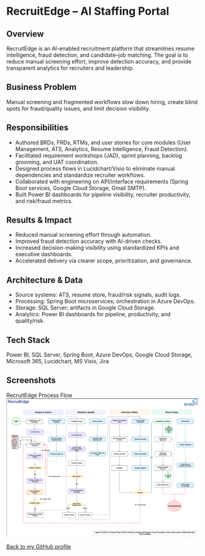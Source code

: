 # RecruitEdge – AI Staffing Portal

## Overview
RecruitEdge is an AI-enabled recruitment platform that streamlines resume intelligence, fraud detection, and candidate–job matching. The goal is to reduce manual screening effort, improve detection accuracy, and provide transparent analytics for recruiters and leadership.

## Business Problem
Manual screening and fragmented workflows slow down hiring, create blind spots for fraud/quality issues, and limit decision visibility.

## Responsibilities
- Authored BRDs, FRDs, RTMs, and user stories for core modules (User Management, ATS, Analytics, Resume Intelligence, Fraud Detection).
- Facilitated requirement workshops (JAD), sprint planning, backlog grooming, and UAT coordination.
- Designed process flows in Lucidchart/Visio to eliminate manual dependencies and standardize recruiter workflows.
- Collaborated with engineering on API/interface requirements (Spring Boot services, Google Cloud Storage, Gmail SMTP).
- Built Power BI dashboards for pipeline visibility, recruiter productivity, and risk/fraud metrics.

## Results & Impact
- Reduced manual screening effort through automation.
- Improved fraud detection accuracy with AI-driven checks.
- Increased decision-making visibility using standardized KPIs and executive dashboards.
- Accelerated delivery via clearer scope, prioritization, and governance.

## Architecture & Data
- Source systems: ATS, resume store, fraud/risk signals, audit logs.
- Processing: Spring Boot microservices; orchestration in Azure DevOps.
- Storage: SQL Server; artifacts in Google Cloud Storage.
- Analytics: Power BI dashboards for pipeline, productivity, and quality/risk.

## Tech Stack
Power BI, SQL Server, Spring Boot, Azure DevOps, Google Cloud Storage, Microsoft 365, Lucidchart, MS Visio, Jira

## Screenshots
RecruitEdge Process Flow  
![RecruitEdge Process Flow](assets/process-flow.png)

[Back to my GitHub profile](https://github.com/SarahTabassum7)
